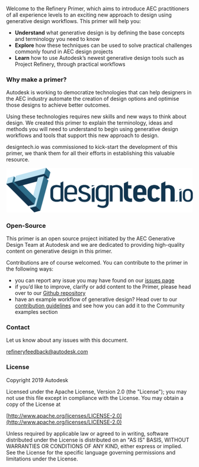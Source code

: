 Welcome to the Refinery Primer, which aims to introduce AEC practitioners of all experience levels to an exciting new approach to design using generative design workflows. This primer will help you:

* **Understand** what generative design is by defining the base concepts and terminology you need to know 
* **Explore** how these techniques can be used to solve practical challenges commonly found in AEC design projects
* **Learn** how to use Autodesk’s newest generative design tools such as Project Refinery, through practical workflows 

### Why make a primer?

Autodesk is working to democratize technologies that can help designers in the AEC industry automate the creation of design options and optimise those designs to achieve better outcomes.

Using these technologies requires new skills and new ways to think about design. We created this primer to explain the terminology, ideas and methods you will need to understand to begin using generative design workflows and tools that support this new approach to design.

designtech.io was commissioned to kick-start the development of this primer, we thank them for all their efforts in establishing this valuable resource.

[![](.gitbook/assets/designtech-logo.png)](http://designtech.io)

### Open-Source

This primer is an open source project initiated by the AEC Generative Design Team at Autodesk and we are dedicated to providing high-quality content on generative design in this primer.

Contributions are of course welcomed. You can contribute to the primer in the following ways:

* you can report any issue you may have found on our [issues page](https://github.com/DynamoDS/GenerativePrimer/issues)
* if you’d like to improve, clarify or add content to the Primer, please head over to our [Github repository](https://github.com/DynamoDS/GenerativePrimer)
* have an example workflow of generative design? Head over to our [contribution guidelines](https://github.com/DynamoDS/GenerativePrimer/CONTRIBUTING.md) and see how you can add it to the Community examples section

### Contact

Let us know about any issues with this document.

refineryfeedback@autodesk.com

### License

Copyright 2019 Autodesk

Licensed under the Apache License, Version 2.0 \(the "License"\); you may not use this file except in compliance with the License. You may obtain a copy of the License at

[http://www.apache.org/licenses/LICENSE-2.0](http://www.apache.org/licenses/LICENSE-2.0)

Unless required by applicable law or agreed to in writing, software distributed under the License is distributed on an "AS IS" BASIS, WITHOUT WARRANTIES OR CONDITIONS OF ANY KIND, either express or implied. See the License for the specific language governing permissions and limitations under the License.

